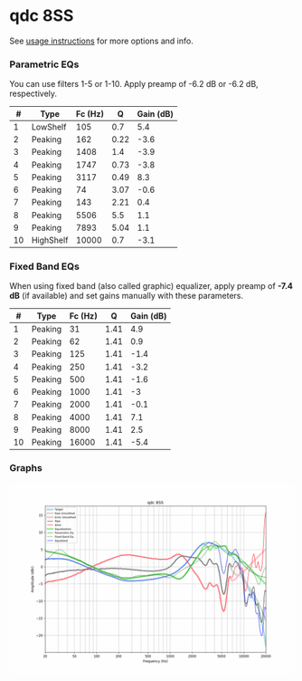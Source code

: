 # qdc 8SS
See [usage instructions](https://github.com/jaakkopasanen/AutoEq#usage) for more options and info.

### Parametric EQs
You can use filters 1-5 or 1-10. Apply preamp of -6.2 dB or -6.2 dB, respectively.

|   # | Type      |   Fc (Hz) |    Q |   Gain (dB) |
|-----|-----------|-----------|------|-------------|
|   1 | LowShelf  |       105 | 0.7  |         5.4 |
|   2 | Peaking   |       162 | 0.22 |        -3.6 |
|   3 | Peaking   |      1408 | 1.4  |        -3.9 |
|   4 | Peaking   |      1747 | 0.73 |        -3.8 |
|   5 | Peaking   |      3117 | 0.49 |         8.3 |
|   6 | Peaking   |        74 | 3.07 |        -0.6 |
|   7 | Peaking   |       143 | 2.21 |         0.4 |
|   8 | Peaking   |      5506 | 5.5  |         1.1 |
|   9 | Peaking   |      7893 | 5.04 |         1.1 |
|  10 | HighShelf |     10000 | 0.7  |        -3.1 |

### Fixed Band EQs
When using fixed band (also called graphic) equalizer, apply preamp of **-7.4 dB** (if available) and set gains manually with these parameters.

|   # | Type    |   Fc (Hz) |    Q |   Gain (dB) |
|-----|---------|-----------|------|-------------|
|   1 | Peaking |        31 | 1.41 |         4.9 |
|   2 | Peaking |        62 | 1.41 |         0.9 |
|   3 | Peaking |       125 | 1.41 |        -1.4 |
|   4 | Peaking |       250 | 1.41 |        -3.2 |
|   5 | Peaking |       500 | 1.41 |        -1.6 |
|   6 | Peaking |      1000 | 1.41 |        -3   |
|   7 | Peaking |      2000 | 1.41 |        -0.1 |
|   8 | Peaking |      4000 | 1.41 |         7.1 |
|   9 | Peaking |      8000 | 1.41 |         2.5 |
|  10 | Peaking |     16000 | 1.41 |        -5.4 |

### Graphs
![](./qdc%208SS.png)
